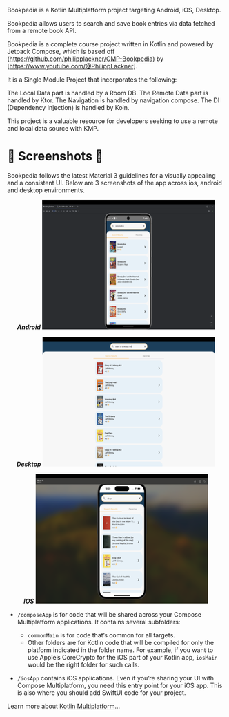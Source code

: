 Bookpedia is a Kotlin Multiplatform project targeting Android, iOS, Desktop.

Bookpedia allows users to search and save book entries via data fetched from a remote book API.

Bookpedia is a complete course project written in Kotlin and powered by Jetpack Compose, which is based off (https://github.com/philipplackner/CMP-Bookpedia) by [https://www.youtube.com/@PhilippLackner]. 

It is a Single Module Project that incorporates the following:  

The Local Data part is handled by a Room DB.
The Remote Data part is handled by Ktor.
The Navigation is handled by navigation compose.
The DI (Dependency Injection) is handled by Koin.

This project is a valuable resource for developers seeking to use a remote and local data source with KMP.

# :camera_flash: **Screenshots** :camera_flash:

Bookpedia follows the latest Material 3 guidelines for a visually appealing and a consistent UI. Below are 3 screenshots of the app across ios, android and desktop environments.

<p align="center">
<b><i>Android</i></b>
  <img width="400" height="300" src="./readme-assets/screenshots/android_image.png">
</p>
<p align="center">
  <b><i>Desktop</i></b>
  <img width="400" height="300" src="./readme-assets/screenshots/desktop_image.png">
</p>
<p align="center">
  <b><i>IOS</i></b>

  <img width="400" height="300" src="./readme-assets/screenshots/ios_image.png">

</p>


* `/composeApp` is for code that will be shared across your Compose Multiplatform applications.
  It contains several subfolders:
  - `commonMain` is for code that’s common for all targets.
  - Other folders are for Kotlin code that will be compiled for only the platform indicated in the folder name.
    For example, if you want to use Apple’s CoreCrypto for the iOS part of your Kotlin app,
    `iosMain` would be the right folder for such calls.

* `/iosApp` contains iOS applications. Even if you’re sharing your UI with Compose Multiplatform, 
  you need this entry point for your iOS app. This is also where you should add SwiftUI code for your project.


Learn more about [Kotlin Multiplatform](https://www.jetbrains.com/help/kotlin-multiplatform-dev/get-started.html)…
